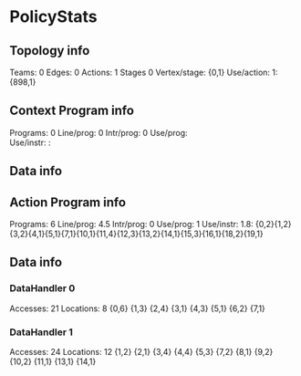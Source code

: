 # PolicyStats
## Topology info
Teams:		0
Edges:		0
Actions:	1
Stages		0
Vertex/stage:	{0,1} 
Use/action:	1: {898,1} 

## Context Program info
Programs:	0
Line/prog:	0
Intr/prog:	0
Use/prog:	
Use/instr:	: 

## Data info



## Action Program info
Programs:	6
Line/prog:	4.5
Intr/prog:	0
Use/prog:	1
Use/instr:	1.8: {0,2}{1,2}{3,2}{4,1}{5,1}{7,1}{10,1}{11,4}{12,3}{13,2}{14,1}{15,3}{16,1}{18,2}{19,1}

## Data info

### DataHandler 0
Accesses:	21
Locations:	8
{0,6} {1,3} {2,4} {3,1} {4,3} {5,1} {6,2} {7,1} 

### DataHandler 1
Accesses:	24
Locations:	12
{1,2} {2,1} {3,4} {4,4} {5,3} {7,2} {8,1} {9,2} {10,2} {11,1} {13,1} {14,1} 
